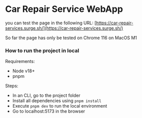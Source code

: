 # Car Repair Service WebApp

you can test the page in the following URL: [https://car-repair-services.surge.sh/](https://car-repair-services.surge.sh/)

So far the page has only be tested on Chrome 116 on MacOS M1

### How to run the project in local

Requirements:

- Node v18+
- pnpm

Steps:

- In an CLI, go to the project folder
- Install all dependencies using `pnpm install`
- Execute `pnpm dev` to run the local environment
- Go to localhost:5173 in the browser
